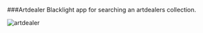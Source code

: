 ###Artdealer
Blacklight app for searching an artdealers collection.

![artdealer](http://upload.wikimedia.org/wikipedia/commons/thumb/f/f6/Norblin_-_Marchand_d%27images.jpg/330px-Norblin_-_Marchand_d%27images.jpg, "artdealer.jpg")
